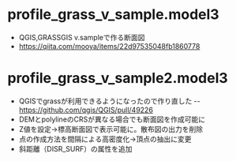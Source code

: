 # profile_grass_v_sample.model3 
- QGIS,GRASSGIS v.sampleで作る断面図
- https://qiita.com/mooya/items/22d97535048fb1860778

# profile_grass_v_sample2.model3 
- QGISでgrassが利用できるようになったので作り直した
-- https://github.com/qgis/QGIS/pull/49226
- DEMとpolylineのCRSが異なる場合でも断面図を作成可能に
- Z値を設定→標高断面図で表示可能に。散布図の出力を削除
- 点の作成方法を間隔による高密度化→頂点の抽出に変更
- 斜距離（DISR_SURF）の属性を追加
